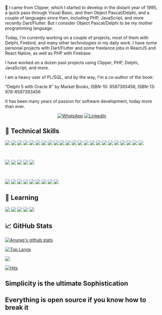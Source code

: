 🔭 I came from Clipper, which I started to develop in the distant year of 1995, a quick pass through Visual Basic, and then Object Pascal/Delphi, and a couple of languages since then, including PHP, JavaScript, and more recently Dart/Flutter. But I consider Object Pascal/Delphi to be my mother programming language.

Today, I'm currently working on a couple of projects, most of them with Delphi, Firebird, and many other technologies in my daily work. I have some personal projects with Dart/Flutter and some freelance jobs in ReactJS and React Native, as well as PHP with Firebase.

I have worked on a dozen past projects using Clipper, PHP, Delphi, JavaScript, and more.

I am a heavy user of PL/SQL, and by the way, I'm a co-author of the book:

"Delphi 5 with Oracle 8" by Market Books, ISBN-10: 8587393456, ISBN-13: 978-8587393456

It has been many years of passion for software development, today more than ever.

<div align="center"> 

<!--### 🤝 Connect with me:-->

<p align="center">
	<a href="https://wa.me/+5534999623545"><img src="https://user-images.githubusercontent.com/58532023/171219303-8839f911-21bf-453f-b517-9dd6ef9a873c.png" alt="WhatsApp"/></a>
	<!--<a href="https://github.com/linces"><img src="https://user-images.githubusercontent.com/58532023/171219272-a68dd897-a9c7-4826-b7e6-10ef84e6a0a8.png" alt="GitHub"/></a>-->
	<a href="https://www.linkedin.com/in/lincesmarques/"><img src="https://user-images.githubusercontent.com/58532023/171219303-8839f911-21bf-453f-b517-9dd6ef9a873c.png" alt="LinkedIn"/></a>

</p>

</div> 

## 💼 Technical Skills

![](https://img.shields.io/badge/Code-Pascal-informational?style=flat&logo=Pascal&color=F7DF1E)
![](https://img.shields.io/badge/Code-Delphi-informational?style=delphi&logo=delphi&color=E34F26)
![](https://img.shields.io/badge/Code-JavaScript-informational?style=flat&logo=JavaScript&color=F7DF1E)
![](https://img.shields.io/badge/Code-PHP-informational?style=flat&logo=php&color=E34F26)
![](https://img.shields.io/badge/Code-JQuery-informational?style=flat&logo=jquery&color=F7DF1E)
![](https://img.shields.io/badge/Code-React-informational?style=flat&logo=react&color=61DAFB)
![](https://img.shields.io/badge/Code-ReactNative-informational?style=flat&logo=reactnative&color=61DAFB)
![](https://img.shields.io/badge/Code-Redux-informational?style=flat&logo=Redux&color=764ABC)
![](https://img.shields.io/badge/Code-HTML5-informational?style=flat&logo=HTML5&color=E34F26)
![](https://img.shields.io/badge/Code-PostgreSQL-informational?style=flat&logo=PostgreSQL&color=336791)
![](https://img.shields.io/badge/Code-SQLite-informational?style=flat&logo=SQLite&color=003B57)
![](https://img.shields.io/badge/Code-Firebase-informational?style=flat&logo=Firebase&color=E34F26)
![](https://img.shields.io/badge/Code-MySQL-informational?style=flat&logo=MySQL&color=336791)
![](https://img.shields.io/badge/Code-Firebird-informational?style=flat&logo=firebirdsql&color=336791)
![](https://img.shields.io/badge/Code-Dart-informational?style=flat&logo=dart&color=61DAFB)
![](https://img.shields.io/badge/Code-Flutter-informational?style=flat&logo=flutter&color=61DAFB)
![](https://img.shields.io/badge/Code-Express-informational?style=express&logo=express&color=E34F26)
![](https://img.shields.io/badge/Code-SQLServer-informational?style=flat&logo=sql&color=61DAFB)
![](https://img.shields.io/badge/Code-OpenCV-informational?style=opencv&logo=sql&color=white)
![](https://img.shields.io/badge/Code-TensorFlow-informational?style=TensorFlow&logo=sql&color=white)
![](https://img.shields.io/badge/Code-ElasticSearch-informational?style=elasticsearch&logo=sql&color=red)
![](https://img.shields.io/badge/Code-MongoDB-informational?style=OpenCV&logo=mongodb&color=green)
![](https://img.shields.io/badge/Code-MariaDB-informational?style=mariadb&logo=mariadb&color=gray)

</br>

![](https://img.shields.io/badge/Style-Bootstrap-informational?style=flat&logo=Bootstrap&color=7952B3)
![](https://img.shields.io/badge/Style-CSS3-informational?style=flat&logo=CSS3&color=1572B6)
![](https://img.shields.io/badge/Style-styled--components-informational?style=flat&logo=styled-components&color=DB7093)
![](https://img.shields.io/badge/Style-TailWind-informational?style=flat&logo=tailwind-css&color=1572B6)
![](https://img.shields.io/badge/Style-Materialize-informational?style=flat&logo=materialize-css&color=7952B3)


</br>

![](https://img.shields.io/badge/Tools-Figma-informational?style=flat&logo=Figma&color=F24E1E)
![](https://img.shields.io/badge/Tools-NPM-informational?style=flat&logo=NPM&color=CB3837)
![](https://img.shields.io/badge/Tools-Heroku-informational?style=flat&logo=Heroku&color=430098)
![](https://img.shields.io/badge/Tools-Netlify-informational?style=flat&logo=netlify&color=00C7B7)
![](https://img.shields.io/badge/Tools-Git-informational?style=flat&logo=Git&color=F05032)
![](https://img.shields.io/badge/Tools-GitHub-informational?style=flat&logo=GitHub&color=181717)
![](https://img.shields.io/badge/Tools-VirtualBox-informational?style=flat&logo=virtualbox&color=F05032)
![](https://img.shields.io/badge/Tools-VMWare-informational?style=flat&logo=vmware&color=181717)
![](https://img.shields.io/badge/Tools-Apache-informational?style=elasticsearch&logo=apache&color=red)


## 🌱 Learning 

![](https://img.shields.io/badge/Code-Kubernetes-informational?style=flat&logo=kubernetes&color=F7DF1E)
![](https://img.shields.io/badge/Code-Docker-informational?style=flat&logo=docker&color=E34F26)
![](https://img.shields.io/badge/Code-Golang-informational?style=flat&logo=go&color=61DAFB)
![](https://img.shields.io/badge/Code-CSharp-informational?style=flat&logo=csharp&color=E34F26)
![](https://img.shields.io/badge/Code-Uniface-informational?style=flat&logo=uniface&color=F7DF1E)

## 📈 GitHub Stats

[![Anurag's github stats](https://github-readme-stats.vercel.app/api?username=linces)](https://github.com/linces)

[![Top Langs](https://github-readme-stats.vercel.app/api/top-langs/?username=linces&layout=compact)](https://github.com/linces)



![](https://github-trophies.vercel.app/?username=linces)

[![Hits](https://hits.seeyoufarm.com/api/count/incr/badge.svg?url=https%3A%2F%2Fgithub.com%2Fgjbae1212%2Fhit-counter)](https://hits.seeyoufarm.com) 	

 ## Simplicity is the ultimate Sophistication
 ## Everything is open source if you know how to break it

